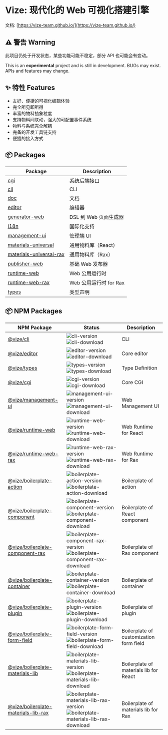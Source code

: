 # Vize: 现代化的 Web 可视化搭建引擎

文档: [https://vize-team.github.io/](https://vize-team.github.io/)

## ⚠️ 警告 Warning

此项目仍处于开发状态，某些功能可能不稳定，部分 API 也可能会有变动。

This is an **experimental** project and is still in development. BUGs may exist. APIs and features may change.

## ✨ 特性 Features

- 友好、便捷的可视化编辑体验
- 完全所见即所得
- 丰富的物料抽象粒度
- 支持物料间联动，强大的可配置事件系统
- 物料与系统完全解耦
- 完备的开发工具链支持
- 便捷的接入方式

## 📦 Packages

| Package                   | Description            |
| ------------------------- | ---------------------- |
| [cgi]                     | 系统后端接口           |
| [cli]                     | CLI                    |
| [doc]                     | 文档                   |
| [editor]                  | 编辑器                 |
| [generator-web]           | DSL 到 Web 页面生成器  |
| [i18n]                    | 国际化支持             |
| [management-ui]           | 管理端 UI              |
| [materials-universal]     | 通用物料库（React）    |
| [materials-universal-rax] | 通用物料库（Rax）      |
| [publisher-web]           | 基础 Web 发布器        |
| [runtime-web]             | Web 公用运行时         |
| [runtime-web-rax]         | Web 公用运行时 for Rax |
| [types]                   | 类型声明               |

## 📦 NPM Packages

| NPM Package                           | Status                                                                             | Description                             |
| ------------------------------------- | ---------------------------------------------------------------------------------- | --------------------------------------- |
| [@vize/cli]                           | ![cli-version] ![cli-download]                                                     | CLI                                     |
| [@vize/editor]                        | ![editor-version] ![editor-download]                                               | Core editor                             |
| [@vize/types]                         | ![types-version] ![types-download]                                                 | Type Definition                         |
| [@vize/cgi]                           | ![cgi-version] ![cgi-download]                                                     | Core CGI                                |
| [@vize/management-ui]                 | ![management-ui-version] ![management-ui-download]                                 | Web Management UI                       |
| [@vize/runtime-web]                   | ![runtime-web-version] ![runtime-web-download]                                     | Web Runtime for React                   |
| [@vize/runtime-web-rax]               | ![runtime-web-rax-version] ![runtime-web-rax-download]                             | Web Runtime for Rax                     |
| [@vize/boilerplate-action]            | ![boilerplate-action-version] ![boilerplate-action-download]                       | Boilerplate of action                   |
| [@vize/boilerplate-component]         | ![boilerplate-component-version] ![boilerplate-component-download]                 | Boilerplate of React component          |
| [@vize/boilerplate-component-rax]     | ![boilerplate-component-rax-version] ![boilerplate-component-rax-download]         | Boilerplate of Rax component            |
| [@vize/boilerplate-container]         | ![boilerplate-container-version] ![boilerplate-container-download]                 | Boilerplate of container                |
| [@vize/boilerplate-plugin]            | ![boilerplate-plugin-version] ![boilerplate-plugin-download]                       | Boilerplate of plugin                   |
| [@vize/boilerplate-form-field]        | ![boilerplate-form-field-version] ![boilerplate-form-field-download]               | Boilerplate of customization form field |
| [@vize/boilerplate-materials-lib]     | ![boilerplate-materials-lib-version] ![boilerplate-materials-lib-download]         | Boilerplate of materials lib for React  |
| [@vize/boilerplate-materials-lib-rax] | ![boilerplate-materials-lib-rax-version] ![boilerplate-materials-lib-rax-download] | Boilerplate of materials lib for Rax    |

[stars]: https://img.shields.io/github/stars/vize-team/vize?style=social&label=Stars&style=plastic
[forks]: https://img.shields.io/github/forks/vize-team/vize?style=social&label=Forks&style=plastic
[issues]: https://img.shields.io/github/issues/vize-team/vize?style=social&label=Issues&style=plastic
[pr]: https://img.shields.io/github/issues-pr/vize-team/vize?style=social&label=PullRequests&style=plastic
[closed-pr]: https://img.shields.io/github/issues-pr-closed/vize-team/vize?style=social&label=PullRequests&style=plastic
[vize]: https://github.com/vize-team/vize
[cgi]: https://github.com/vize-team/vize/tree/master/packages/cgi
[cli]: https://github.com/vize-team/vize/tree/master/packages/cli
[doc]: https://github.com/vize-team/vize/tree/master/packages/doc
[editor]: https://github.com/vize-team/vize/tree/master/packages/editor
[generator-web]: https://github.com/vize-team/vize/tree/master/packages/generator-web
[i18n]: https://github.com/vize-team/vize/tree/master/packages/i18n
[management-ui]: https://github.com/vize-team/vize/tree/master/packages/management-ui
[materials-universal]: https://github.com/vize-team/vize/tree/master/packages/materials-universal
[materials-universal-rax]: https://github.com/vize-team/vize/tree/master/packages/materials-universal-rax
[publisher-web]: https://github.com/vize-team/vize/tree/master/packages/publisher-web
[runtime-web]: https://github.com/vize-team/vize/tree/master/packages/runtime-web
[runtime-web-rax]: https://github.com/vize-team/vize/tree/master/packages/runtime-web-rax
[types]: https://github.com/vize-team/vize/tree/master/packages/types
[@vize/editor]: https://www.npmjs.com/package/@vize/editor
[editor-version]: https://img.shields.io/npm/v/@vize/editor
[editor-download]: https://img.shields.io/npm/dw/@vize/editor
[@vize/cli]: https://www.npmjs.com/package/@vize/cli
[cli-version]: https://img.shields.io/npm/v/@vize/cli
[cli-download]: https://img.shields.io/npm/dw/@vize/cli
[@vize/types]: https://www.npmjs.com/package/@vize/types
[types-version]: https://img.shields.io/npm/v/@vize/types
[types-download]: https://img.shields.io/npm/dw/@vize/types
[@vize/cgi]: https://www.npmjs.com/package/@vize/cgi
[cgi-version]: https://img.shields.io/npm/v/@vize/cgi
[cgi-download]: https://img.shields.io/npm/dw/@vize/cgi
[@vize/management-ui]: https://www.npmjs.com/package/@vize/management-ui
[management-ui-version]: https://img.shields.io/npm/v/@vize/management-ui
[management-ui-download]: https://img.shields.io/npm/dw/@vize/management-ui
[@vize/runtime-web]: https://www.npmjs.com/package/@vize/runtime-web
[runtime-web-version]: https://img.shields.io/npm/v/@vize/runtime-web
[runtime-web-download]: https://img.shields.io/npm/dw/@vize/runtime-web
[@vize/runtime-web-rax]: https://www.npmjs.com/package/@vize/runtime-web-rax
[runtime-web-rax-version]: https://img.shields.io/npm/v/@vize/runtime-web-rax
[runtime-web-rax-download]: https://img.shields.io/npm/dw/@vize/runtime-web-rax
[@vize/boilerplate-action]: https://www.npmjs.com/package/@vize/boilerplate-action
[boilerplate-action-version]: https://img.shields.io/npm/v/@vize/boilerplate-action
[boilerplate-action-download]: https://img.shields.io/npm/dw/@vize/boilerplate-action
[@vize/boilerplate-component]: https://www.npmjs.com/package/@vize/boilerplate-component
[boilerplate-component-version]: https://img.shields.io/npm/v/@vize/boilerplate-component
[boilerplate-component-download]: https://img.shields.io/npm/dw/@vize/boilerplate-component
[@vize/boilerplate-component-rax]: https://www.npmjs.com/package/@vize/boilerplate-component-rax
[boilerplate-component-rax-version]: https://img.shields.io/npm/v/@vize/boilerplate-component-rax
[boilerplate-component-rax-download]: https://img.shields.io/npm/dw/@vize/boilerplate-component-rax
[@vize/boilerplate-container]: https://www.npmjs.com/package/@vize/boilerplate-container
[boilerplate-container-version]: https://img.shields.io/npm/v/@vize/boilerplate-container
[boilerplate-container-download]: https://img.shields.io/npm/dw/@vize/boilerplate-container
[@vize/boilerplate-plugin]: https://www.npmjs.com/package/@vize/boilerplate-plugin
[boilerplate-plugin-version]: https://img.shields.io/npm/v/@vize/boilerplate-plugin
[boilerplate-plugin-download]: https://img.shields.io/npm/dw/@vize/boilerplate-plugin
[@vize/boilerplate-form-field]: https://www.npmjs.com/package/@vize/boilerplate-form-field
[boilerplate-form-field-version]: https://img.shields.io/npm/v/@vize/boilerplate-form-field
[boilerplate-form-field-download]: https://img.shields.io/npm/dw/@vize/boilerplate-form-field
[@vize/boilerplate-materials-lib]: https://www.npmjs.com/package/@vize/boilerplate-materials-lib
[boilerplate-materials-lib-version]: https://img.shields.io/npm/v/@vize/boilerplate-materials-lib
[boilerplate-materials-lib-download]: https://img.shields.io/npm/dw/@vize/boilerplate-materials-lib
[@vize/boilerplate-materials-lib-rax]: https://www.npmjs.com/package/@vize/boilerplate-materials-lib-rax
[boilerplate-materials-lib-rax-version]: https://img.shields.io/npm/v/@vize/boilerplate-materials-lib-rax
[boilerplate-materials-lib-rax-download]: https://img.shields.io/npm/dw/@vize/boilerplate-materials-lib-rax
